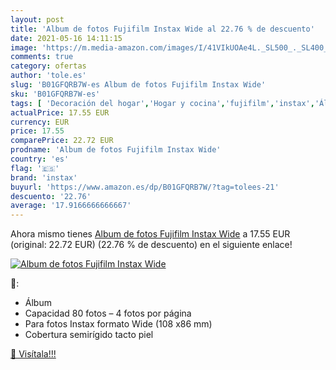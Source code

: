 ```yaml
---
layout: post
title: 'Album de fotos Fujifilm Instax Wide al 22.76 % de descuento'
date: 2021-05-16 14:11:15
image: 'https://m.media-amazon.com/images/I/41VIkUOAe4L._SL500_._SL400_.jpg'
comments: true
category: ofertas
author: 'tole.es'
slug: 'B01GFQRB7W-es Album de fotos Fujifilm Instax Wide'
sku: 'B01GFQRB7W-es'
tags: [ 'Decoración del hogar','Hogar y cocina','fujifilm','instax','Álbumes de fotos', ]
actualPrice: 17.55 EUR
currency: EUR
price: 17.55
comparePrice: 22.72 EUR
prodname: 'Album de fotos Fujifilm Instax Wide'
country: 'es'
flag: '🇪🇸'
brand: 'instax'
buyurl: 'https://www.amazon.es/dp/B01GFQRB7W/?tag=tolees-21'
descuento: '22.76'
average: '17.9166666666667'
---
```


Ahora mismo tienes [Album de fotos Fujifilm Instax Wide](https://www.amazon.es/dp/B01GFQRB7W/?tag=tolees-21) a 17.55 EUR (original: 22.72 EUR) (22.76 %  de descuento) en el siguiente enlace!

[![Album de fotos Fujifilm Instax Wide](https://m.media-amazon.com/images/I/41VIkUOAe4L._SL500_._SL400_.jpg)](https://www.amazon.es/dp/B01GFQRB7W/?tag=tolees-21)

🔎:

- Álbum
- Capacidad 80 fotos – 4 fotos por página
- Para fotos Instax formato Wide (108 x86 mm)
- Cobertura semirígido tacto piel

[🛒 Visítala!!!](https://www.amazon.es/dp/B01GFQRB7W/?tag=tolees-21)
